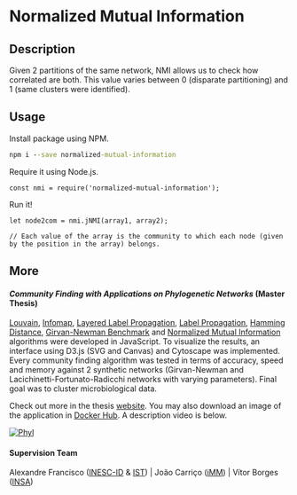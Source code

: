 # Normalized Mutual Information

## Description

Given 2 partitions of the same network, NMI allows us to check how correlated are both.
This value varies between 0 (disparate partitioning) and 1 (same clusters were identified).  

## Usage

Install package using NPM.

```cmd
npm i --save normalized-mutual-information
```

Require it using Node.js. 

```node
const nmi = require('normalized-mutual-information');
```

Run it!

```node
let node2com = nmi.jNMI(array1, array2);

// Each value of the array is the community to which each node (given by the position in the array) belongs.
``` 

## More

#### *Community Finding with Applications on Phylogenetic Networks* (Master Thesis)

[Louvain](), [Infomap](https://www.npmjs.com/package/infomap), [Layered Label Propagation](https://www.npmjs.com/package/layered-label-propagation),
 [Label Propagation](https://www.npmjs.com/package/layered-label-propagation), [Hamming Distance](), [Girvan-Newman Benchmark](https://www.npmjs.com/package/girvan-newman-benchmark)
  and [Normalized Mutual Information](https://www.npmjs.com/package/normalized-mutual-information) algorithms were developed in JavaScript. To visualize the results, an interface 
  using D3.js (SVG and Canvas) and Cytoscape was implemented. Every community finding algorithm was tested in terms of accuracy, speed and memory against 2 synthetic networks (Girvan-Newman
   and Lacichinetti-Fortunato-Radicchi networks with varying parameters). Final goal was to cluster microbiological data. <br/>

Check out more in the thesis [website](https://mscthesis.herokuapp.com/). You may also download an image of the application in [Docker Hub](https://cloud.docker.com/u/warcraft12321/repository/docker/warcraft12321/thesis). A description video is below.

[![Phyl](http://img.youtube.com/vi/5QMJ66PVxLg/0.jpg)](http://www.youtube.com/watch?v=5QMJ66PVxLg "Phyl")

#### Supervision Team

Alexandre Francisco ([INESC-ID](https://www.inesc-id.pt/) & [IST](https://tecnico.ulisboa.pt/pt/)) | João Carriço ([iMM](https://imm.medicina.ulisboa.pt/pt/)) | Vítor Borges ([INSA](http://www.insa.pt/))